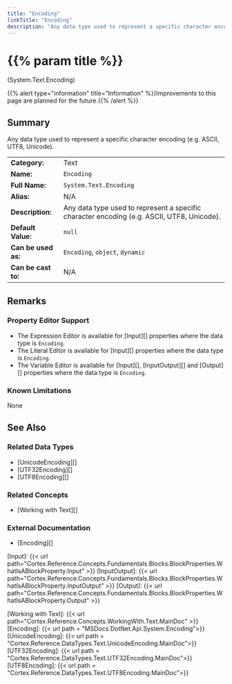 ```yaml
---
title: "Encoding"
linkTitle: "Encoding"
description: "Any data type used to represent a specific character encoding (e.g. ASCII, UTF8, Unicode)."
---
```


# {{% param title %}}

<p class="namespace">(System.Text.Encoding)</p>

{{% alert type="information" title="Information" %}}Improvements to this page are planned for the future.{{% /alert %}}

## Summary

Any data type used to represent a specific character encoding (e.g. ASCII, UTF8, Unicode).

| | |
|-|-|
| **Category:**          | Text                                                          |
| **Name:**              | `Encoding`                                                        |
| **Full Name:**         | `System.Text.Encoding`                                                 |
| **Alias:**             | N/A |
| **Description:**       | Any data type used to represent a specific character encoding (e.g. ASCII, UTF8, Unicode). |
| **Default Value:**     | `null`                                           |
| **Can be used as:**    | `Encoding`, `object`, `dynamic`                                          |
| **Can be cast to:**    | N/A |

## Remarks

### Property Editor Support

- The Expression Editor is available for [Input][] properties where the data type is `Encoding`.
- The Literal Editor is available for [Input][] properties where the data type is `Encoding`.
- The Variable Editor is available for [Input][], [InputOutput][] and [Output][] properties where the data type is `Encoding`.

### Known Limitations

None

## See Also

### Related Data Types

- [UnicodeEncoding][]
- [UTF32Encoding][]
- [UTF8Encoding][]

### Related Concepts

- [Working with Text][]

### External Documentation

- [Encoding][]

[Input]: {{< url path="Cortex.Reference.Concepts.Fundamentals.Blocks.BlockProperties.WhatIsABlockProperty.Input" >}}
[InputOutput]: {{< url path="Cortex.Reference.Concepts.Fundamentals.Blocks.BlockProperties.WhatIsABlockProperty.InputOutput" >}}
[Output]: {{< url path="Cortex.Reference.Concepts.Fundamentals.Blocks.BlockProperties.WhatIsABlockProperty.Output" >}}

[Working with Text]: {{< url path="Cortex.Reference.Concepts.WorkingWith.Text.MainDoc" >}}
[Encoding]: {{< url path = "MSDocs.DotNet.Api.System.Encoding">}}
[UnicodeEncoding]: {{< url path = "Cortex.Reference.DataTypes.Text.UnicodeEncoding.MainDoc">}}
[UTF32Encoding]: {{< url path = "Cortex.Reference.DataTypes.Text.UTF32Encoding.MainDoc">}}
[UTF8Encoding]: {{< url path = "Cortex.Reference.DataTypes.Text.UTF8Encoding.MainDoc">}}
